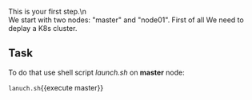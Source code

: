 This is your first step.\n <br>
We start with two nodes: "master" and "node01".
First of all We need to deplay a K8s cluster.

## Task

To do that use shell script _launch.sh_ on **master** node:

`lanuch.sh`{{execute master}}

